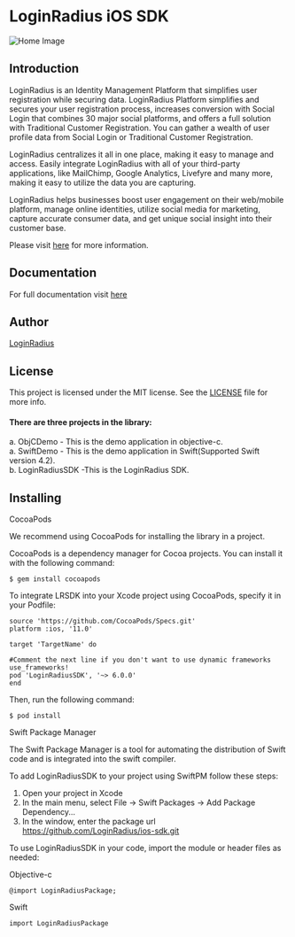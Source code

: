 # LoginRadius iOS SDK
![Home Image](http://docs.lrcontent.com/resources/github/banner-1544x500.png)

## Introduction ##
LoginRadius is an Identity Management Platform that simplifies user registration while securing data. LoginRadius Platform simplifies and secures your user registration process, increases conversion with Social Login that combines 30 major social platforms, and offers a full solution with Traditional Customer Registration. You can gather a wealth of user profile data from Social Login or Traditional Customer Registration.

LoginRadius centralizes it all in one place, making it easy to manage and access. Easily integrate LoginRadius with all of your third-party applications, like MailChimp, Google Analytics, Livefyre and many more, making it easy to utilize the data you are capturing.

LoginRadius helps businesses boost user engagement on their web/mobile platform, manage online identities, utilize social media for marketing, capture accurate consumer data, and get unique social insight into their customer base.

Please visit [here](http://www.loginradius.com/) for more information.

## Documentation
For full documentation visit [here](https://docs.loginradius.com/api/v2/mobile-libraries/ios-library)

## Author

[LoginRadius](https://www.loginradius.com/)

## License

This project is licensed under the MIT license. See the [LICENSE](LICENSE) file for more info.


#### There are three projects in the library:
a. ObjCDemo - This is the demo application in objective-c.<br>
a. SwiftDemo - This is the demo application in Swift(Supported Swift version 4.2).<br>
b. LoginRadiusSDK -This is the LoginRadius SDK.


## Installing

CocoaPods

We recommend using CocoaPods for installing the library in a project.

CocoaPods is a dependency manager for Cocoa projects. You can install it with the following command:

```
$ gem install cocoapods
```

To integrate LRSDK into your Xcode project using CocoaPods, specify it in your Podfile:

```
source 'https://github.com/CocoaPods/Specs.git'
platform :ios, '11.0'

target 'TargetName' do

#Comment the next line if you don't want to use dynamic frameworks
use_frameworks!
pod 'LoginRadiusSDK', '~> 6.0.0'
end

```

Then, run the following command:

```
$ pod install

```
Swift Package Manager

The Swift Package Manager is a tool for automating the distribution of Swift code and is integrated into the swift compiler.

To add LoginRadiusSDK to your project using SwiftPM follow these steps:

 1. Open your project in Xcode
 2. In the main menu, select File -> Swift Packages -> Add Package Dependency...
 3. In the window, enter the package url
     https://github.com/LoginRadius/ios-sdk.git 
  
To use LoginRadiusSDK in your code, import the module or header files as needed:

Objective-c

```
@import LoginRadiusPackage;  

```
Swift

```
import LoginRadiusPackage     

```


